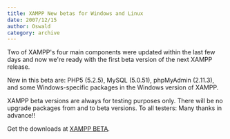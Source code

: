 ```yaml
---
title: XAMPP New betas for Windows and Linux
date: 2007/12/15
author: Oswald
category: archive
---
```


Two of XAMPP's four main components were updated within the last few days and now we're ready with the first beta version of the next XAMPP release.

New in this beta are: PHP5 (5.2.5), MySQL (5.0.51), phpMyAdmin (2.11.3), and some Windows-specific packages in the Windows version of XAMPP. 

XAMPP beta versions are always for testing purposes only. There will be no upgrade packages from and to beta versions. To all testers: Many thanks in advance!! 

Get the downloads at [XAMPP BETA](http://www.apachefriends.org/en/xampp-beta.html).
